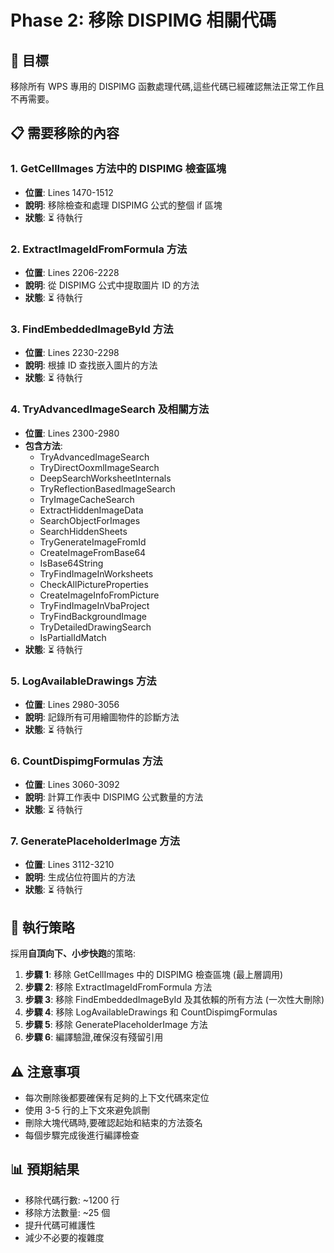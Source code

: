# Phase 2: 移除 DISPIMG 相關代碼

## 🎯 目標
移除所有 WPS 專用的 DISPIMG 函數處理代碼,這些代碼已經確認無法正常工作且不再需要。

## 📋 需要移除的內容

### 1. GetCellImages 方法中的 DISPIMG 檢查區塊
- **位置**: Lines 1470-1512
- **說明**: 移除檢查和處理 DISPIMG 公式的整個 if 區塊
- **狀態**: ⏳ 待執行

### 2. ExtractImageIdFromFormula 方法
- **位置**: Lines 2206-2228  
- **說明**: 從 DISPIMG 公式中提取圖片 ID 的方法
- **狀態**: ⏳ 待執行

### 3. FindEmbeddedImageById 方法
- **位置**: Lines 2230-2298
- **說明**: 根據 ID 查找嵌入圖片的方法
- **狀態**: ⏳ 待執行

### 4. TryAdvancedImageSearch 及相關方法
- **位置**: Lines 2300-2980
- **包含方法**:
  - TryAdvancedImageSearch
  - TryDirectOoxmlImageSearch
  - DeepSearchWorksheetInternals
  - TryReflectionBasedImageSearch
  - TryImageCacheSearch
  - ExtractHiddenImageData
  - SearchObjectForImages
  - SearchHiddenSheets
  - TryGenerateImageFromId
  - CreateImageFromBase64
  - IsBase64String
  - TryFindImageInWorksheets
  - CheckAllPictureProperties
  - CreateImageInfoFromPicture
  - TryFindImageInVbaProject
  - TryFindBackgroundImage
  - TryDetailedDrawingSearch
  - IsPartialIdMatch
- **狀態**: ⏳ 待執行

### 5. LogAvailableDrawings 方法
- **位置**: Lines 2980-3056
- **說明**: 記錄所有可用繪圖物件的診斷方法
- **狀態**: ⏳ 待執行

### 6. CountDispimgFormulas 方法
- **位置**: Lines 3060-3092
- **說明**: 計算工作表中 DISPIMG 公式數量的方法
- **狀態**: ⏳ 待執行

### 7. GeneratePlaceholderImage 方法
- **位置**: Lines 3112-3210
- **說明**: 生成佔位符圖片的方法
- **狀態**: ⏳ 待執行

## 📝 執行策略

採用**自頂向下、小步快跑**的策略:

1. **步驟 1**: 移除 GetCellImages 中的 DISPIMG 檢查區塊 (最上層調用)
2. **步驟 2**: 移除 ExtractImageIdFromFormula 方法
3. **步驟 3**: 移除 FindEmbeddedImageById 及其依賴的所有方法 (一次性大刪除)
4. **步驟 4**: 移除 LogAvailableDrawings 和 CountDispimgFormulas
5. **步驟 5**: 移除 GeneratePlaceholderImage 方法
6. **步驟 6**: 編譯驗證,確保沒有殘留引用

## ⚠️ 注意事項

- 每次刪除後都要確保有足夠的上下文代碼來定位
- 使用 3-5 行的上下文來避免誤刪
- 刪除大塊代碼時,要確認起始和結束的方法簽名
- 每個步驟完成後進行編譯檢查

## 📊 預期結果

- 移除代碼行數: ~1200 行
- 移除方法數量: ~25 個
- 提升代碼可維護性
- 減少不必要的複雜度
